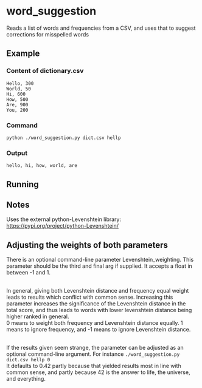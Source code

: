 # word_suggestion
Reads a list of words and frequencies from a CSV, and uses that to suggest corrections for misspelled words

## Example 

### Content of dictionary.csv 
```
Hello, 300
World, 50
Hi, 600
How, 500
Are, 900
You, 200
```

### Command
```python ./word_suggestion.py dict.csv hellp```

### Output
```hello, hi, how, world, are```

## Running

## Notes
Uses the external python-Levenshtein library:  https://pypi.org/project/python-Levenshtein/
<br>

## Adjusting the weights of both parameters
There is an optional command-line parameter Levenshtein_weighting. This parameter should be the third and final arg if supplied.
It accepts a float in between -1 and 1. <br><br>

In general, giving both Levenshtein distance and frequency equal weight leads to results which conflict with common sense.
Increasing this parameter increases the significance of the Levenshtein distance in the total score, and thus leads to words with lower levenshtein distance being higher ranked in general. <br>
0 means to weight both frequency and Levenshtein distance equally. 1 means to ignore frequency, and -1 means to ignore Levenshtein distance.<br><br>

If the results given seem strange, the parameter can be adjusted as an optional command-line argument. For instance
```./word_suggestion.py dict.csv hellp 0 ``` <br>
It defaults to 0.42 partly because that yielded results most in line with common sense, and partly because 42 is the answer to life, the universe, and everything.

